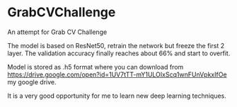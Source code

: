# GrabCVChallenge
An attempt for Grab CV Challenge

The model is based on ResNet50, retrain the network but freeze the first 2 layer.
The validation accuracy finally reaches about 66% and start to overfit.

Model is stored as .h5 format where you can download from https://drive.google.com/open?id=1UV7tTT-mY1ULOIxScq1wnFUnVpkxIfOe my google drive.

It is a very good opportunity for me to learn new deep learning techniques.
